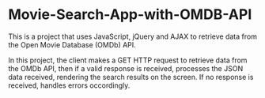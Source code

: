 # Movie-Search-App-with-OMDB-API

This is a project that uses JavaScript, jQuery and AJAX to retrieve data from the Open Movie Database (OMDb) API.

In this project, the client makes a GET HTTP request to retrieve data from the OMDb API, then if a valid response is received,
processes the JSON data received, rendering the search results on the screen. If no response is received, handles errors occordingly.
